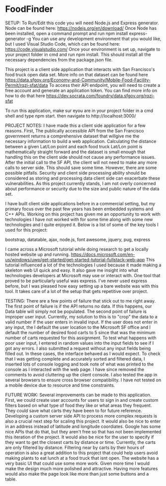 # FoodFinder

SETUP:
To Run/Edit this code you will need Node.js and Express generator. Node can be found here: https://nodejs.org/en/download/ 
Once Node has been installed, open a command prompt and run npm install express-generator -g
You can use any development environment that you would like, but I used Visual Studio Code, which can be found here:
https://code.visualstudio.com/ Once your environment is set up, navigate to your project folder in cmd and run npm install.
This should install all the necessary dependencies from the package.json file.

This project is a client side application that interacts with San Francisco's food truck open data set. More info on that
dataset can be found here https://data.sfgov.org/Economy-and-Community/Mobile-Food-Facility-Permit/rqzj-sfat/data To access
their API endpoint, you will need to create a free account and generate an application token. You can find more info on how 
to do that here https://dev.socrata.com/foundry/data.sfgov.org/rqzj-sfat 

To run this application, make sur eyou are in your project folder in a cmd shell and type npm start. then navigate to
http://localhost:3000/

PROJECT NOTES:
I have made this a client side application for a few reasons. First, The publically accessible API from the San Francisco 
government returns a comprehensive dataset that willgive me the necessary information to build a web application. Calculating 
the distance between a given Lat/Lon point and each food truck Lat/Lon point is mathematically straight forward and the dataset 
is small enough that handling this on the client side should not cause any performance issues. After the initial call to the SF 
API, the client will not need to make any more calls to server side. This should save some time. However, there are some possible 
pitfalls. Security and client side processing ability should be considered as storing and processing data client side can 
exacerbate these vulnerabilities. As this project currently stands, I am not overly concerned about performance or security due 
to the size and public nature of the data set.

I have built client side applications before in a commercial setting, but my primary focus over the past few years has been 
embedded systems and C++ APIs. Working on this project has given me an opportunity to work with technologies I have not worked
with for some time along with some new technologies and I quite enjoyed it. Below is a list of some of the key tools I used for this 
project:

bootstrap,
datatable,
ajax,
node.js,
font awesome,
jquery,
pug,
express

I came across a Microsoft tutorial while doing research to get a locally hosted website up and running. 
https://docs.microsoft.com/en-us/windows/uwp/get-started/get-started-tutorial-fullstack-web-app This tutorial influenced a lot 
of the technologies I used because it made making a skeleton web UI quick and easy. It also gave me insight into what technologies
developers at Microsoft may use or interact with. One tool that proved to be particularly useful was express. I've never used 
express before, but I was pleased how easy setting up a bare website was with this tool. It takes care of a lot of the setup that
gets repetitive over project. 

TESTING:
There are a few points of failure that stick out to me right away. The first point of failure is if the API returns no data. If this happens,
our Data table will simply not be populated. The second point of failure is improper user input. Currently, my solution to this is to
"crop" the data to a valid number if the user enters in invalid input. If the user does not enter in any input, the I default the user 
location to the Microsoft SF office and I default the number of desired food carts to 5 since that was the minimum number of carts 
requested for this assignment. To test what happens with poor user input, I entered in random values into the input fields to see if
I got any errors. I also submitted a request without any input fields being filled out. In these cases, the interface behaved as I would
expect. To check that I was getting complete and accurately sorted and filtered data, I inserted lots of console logging and took note of
what was printed to the console as I interacted with the web page. I have since removed the comments to avoid cluttering up the client 
console. I also tested the app in several browsers to ensure cross browser compatibility. I have not tested on a mobile device due to 
resource and time constraints. 

FUTURE WORK:
Several improvements can be made to this application. First, we could create user accounts for users to sign in and create custom filters
based on what type of food they like or what areas they frequent. They could save what carts they have been to for future reference. Developing
a custom server side API to process more complex requests is also a crucial next step for scaling this project. It would also be nice to
enter in an address instead of latitude and longitude coordiates. Google has some nice APIs that do that, but they aren't free so that has not
been implemented this iteration of the project. It would also be nice for the user to specify if they want to get the closest carts by distance 
or time. Currently, the carts are only filtered by distance. Filtering near by carts by their hours of operation is also a great addition to
this project that could help users avoid making plants to eat lunch at a food truck that isnt open. The website has a very basic UI that could use
some more work. Given more time I would make the design much more polished and attractive. Having more features would also make the page look like
more than just some buttons and a table.